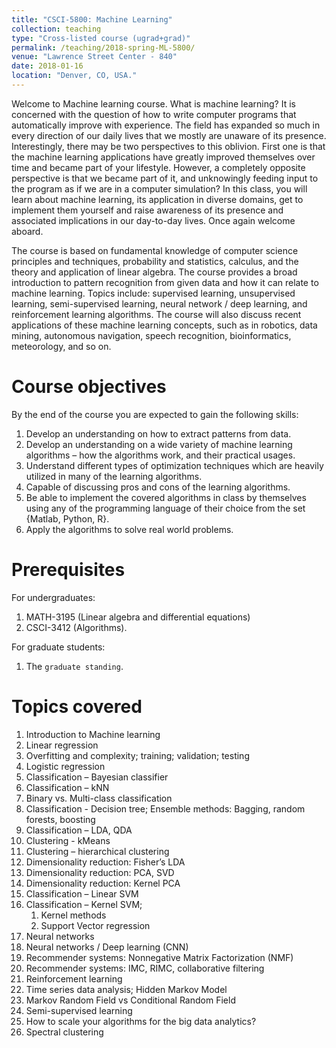 ```yaml
---
title: "CSCI-5800: Machine Learning"
collection: teaching
type: "Cross-listed course (ugrad+grad)"
permalink: /teaching/2018-spring-ML-5800/
venue: "Lawrence Street Center - 840"
date: 2018-01-16
location: "Denver, CO, USA."
---
```


Welcome to Machine learning course. What is machine learning? It is concerned with the question of how to write computer programs that automatically improve with experience. The field has expanded so much in every direction of our daily lives that we mostly are unaware of its presence. Interestingly, there may be two perspectives to this oblivion. First one is that the machine learning applications have greatly improved themselves over time and became part of your lifestyle. However, a completely opposite perspective is that we became part of it, and unknowingly feeding input to the program as if we are in a computer simulation? In this class, you will learn about machine learning, its application in diverse domains, get to implement them yourself and raise awareness of its presence and associated implications in our day-to-day lives. Once again welcome aboard.

The course is based on fundamental knowledge of computer science principles and techniques, probability and statistics, calculus, and the theory and application of linear algebra. The course provides a broad introduction to pattern recognition from given data and how it can relate to machine learning. Topics include: supervised learning, unsupervised learning, semi-supervised learning, neural network / deep learning, and reinforcement learning algorithms. The course will also discuss recent applications of these machine learning concepts, such as in robotics, data mining, autonomous navigation, speech recognition, bioinformatics, meteorology, and so on. 


Course objectives
======
By the end of the course you are expected to gain the following skills:
1. Develop an understanding on how to extract patterns from data.
2. Develop an understanding on a wide variety of machine learning algorithms – how the algorithms work, and their practical usages.
3. Understand different types of optimization techniques which are heavily utilized in many of the learning algorithms.
4. Capable of discussing pros and cons of the learning algorithms.
5. Be able to implement the covered algorithms in class by themselves using any of the programming language of their choice from the set {Matlab, Python, R}.
6. Apply the algorithms to solve real world problems. 


Prerequisites
======
For undergraduates:
1. MATH-3195 (Linear algebra and differential equations) 
2. CSCI-3412 (Algorithms).

For graduate students:
1. The `graduate standing`.

Topics covered
======
1. Introduction to Machine learning
2. Linear regression
3. Overfitting and complexity; training; validation; testing
4. Logistic regression 
5. Classification – Bayesian classifier
6. Classification – kNN
7. Binary vs. Multi-class classification
8. Classification - Decision tree; Ensemble methods: Bagging, random forests, boosting
9. Classification – LDA, QDA
10. Clustering - kMeans
11. Clustering – hierarchical clustering
12. Dimensionality reduction: Fisher’s LDA
13. Dimensionality reduction: PCA, SVD
14. Dimensionality reduction: Kernel PCA
15. Classification – Linear SVM
16. Classification – Kernel SVM; 
    1.  Kernel methods
    2.   Support Vector regression
17. Neural networks
18. Neural networks / Deep learning (CNN)
19. Recommender systems: Nonnegative Matrix Factorization (NMF)
20. Recommender systems: IMC, RIMC, collaborative filtering
21. Reinforcement learning
22. Time series data analysis; Hidden Markov Model
23. Markov Random Field vs Conditional Random Field
24. Semi-supervised learning
25. How to scale your algorithms for the big data analytics?
26. Spectral clustering

